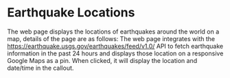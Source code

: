 # Earthquake Locations

The web page displays the locations of earthquakes around the world on a map, details of the page are as follows:
The web page integrates with the https://earthquake.usgs.gov/earthquakes/feed/v1.0/ API to fetch earthquake information in the past 24 hours and displays those location on a responsive Google Maps as a pin. When clicked, it will display the location and date/time in the callout.
